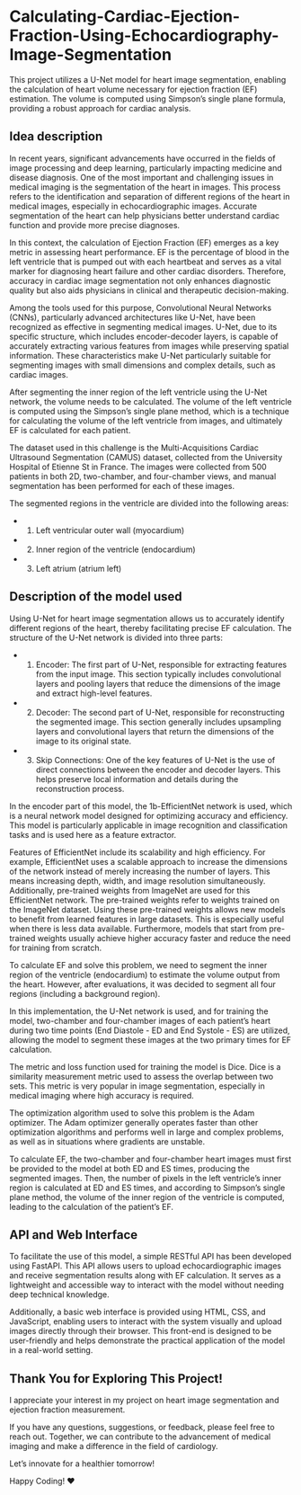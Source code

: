 # Calculating-Cardiac-Ejection-Fraction-Using-Echocardiography-Image-Segmentation
This project utilizes a U-Net model for heart image segmentation, enabling the calculation of heart volume necessary for ejection fraction (EF) estimation. The volume is computed using Simpson’s single plane formula, providing a robust approach for cardiac analysis.

## Idea description
In recent years, significant advancements have occurred in the fields of image processing and deep learning, particularly impacting medicine and disease diagnosis. One of the most important and challenging issues in medical imaging is the segmentation of the heart in images. This process refers to the identification and separation of different regions of the heart in medical images, especially in echocardiographic images. Accurate segmentation of the heart can help physicians better understand cardiac function and provide more precise diagnoses.

In this context, the calculation of Ejection Fraction (EF) emerges as a key metric in assessing heart performance. EF is the percentage of blood in the left ventricle that is pumped out with each heartbeat and serves as a vital marker for diagnosing heart failure and other cardiac disorders. Therefore, accuracy in cardiac image segmentation not only enhances diagnostic quality but also aids physicians in clinical and therapeutic decision-making.

Among the tools used for this purpose, Convolutional Neural Networks (CNNs), particularly advanced architectures like U-Net, have been recognized as effective in segmenting medical images. U-Net, due to its specific structure, which includes encoder-decoder layers, is capable of accurately extracting various features from images while preserving spatial information. These characteristics make U-Net particularly suitable for segmenting images with small dimensions and complex details, such as cardiac images.

After segmenting the inner region of the left ventricle using the U-Net network, the volume needs to be calculated. The volume of the left ventricle is computed using the Simpson’s single plane method, which is a technique for calculating the volume of the left ventricle from images, and ultimately EF is calculated for each patient.

The dataset used in this challenge is the Multi-Acquisitions Cardiac Ultrasound Segmentation (CAMUS) dataset, collected from the University Hospital of Etienne St in France. The images were collected from 500 patients in both 2D, two-chamber, and four-chamber views, and manual segmentation has been performed for each of these images.

The segmented regions in the ventricle are divided into the following areas:

- 1) Left ventricular outer wall (myocardium)
- 2) Inner region of the ventricle (endocardium)
- 3) Left atrium (atrium left)

## Description of the model used
Using U-Net for heart image segmentation allows us to accurately identify different regions of the heart, thereby facilitating precise EF calculation. The structure of the U-Net network is divided into three parts:

- 1) Encoder: The first part of U-Net, responsible for extracting features from the input image. This section typically includes convolutional layers and pooling layers that reduce the dimensions of the image and extract high-level features.

- 2) Decoder: The second part of U-Net, responsible for reconstructing the segmented image. This section generally includes upsampling layers and convolutional layers that return the dimensions of the image to its original state.

- 3) Skip Connections: One of the key features of U-Net is the use of direct connections between the encoder and decoder layers. This helps preserve local information and details during the reconstruction process.

In the encoder part of this model, the 1b-EfficientNet network is used, which is a neural network model designed for optimizing accuracy and efficiency. This model is particularly applicable in image recognition and classification tasks and is used here as a feature extractor.

Features of EfficientNet include its scalability and high efficiency. For example, EfficientNet uses a scalable approach to increase the dimensions of the network instead of merely increasing the number of layers. This means increasing depth, width, and image resolution simultaneously. Additionally, pre-trained weights from ImageNet are used for this EfficientNet network. The pre-trained weights refer to weights trained on the ImageNet dataset. Using these pre-trained weights allows new models to benefit from learned features in large datasets. This is especially useful when there is less data available. Furthermore, models that start from pre-trained weights usually achieve higher accuracy faster and reduce the need for training from scratch.

To calculate EF and solve this problem, we need to segment the inner region of the ventricle (endocardium) to estimate the volume output from the heart. However, after evaluations, it was decided to segment all four regions (including a background region).

In this implementation, the U-Net network is used, and for training the model, two-chamber and four-chamber images of each patient’s heart during two time points (End Diastole - ED and End Systole - ES) are utilized, allowing the model to segment these images at the two primary times for EF calculation.

The metric and loss function used for training the model is Dice. Dice is a similarity measurement metric used to assess the overlap between two sets. This metric is very popular in image segmentation, especially in medical imaging where high accuracy is required.

The optimization algorithm used to solve this problem is the Adam optimizer. The Adam optimizer generally operates faster than other optimization algorithms and performs well in large and complex problems, as well as in situations where gradients are unstable.

To calculate EF, the two-chamber and four-chamber heart images must first be provided to the model at both ED and ES times, producing the segmented images. Then, the number of pixels in the left ventricle’s inner region is calculated at ED and ES times, and according to Simpson’s single plane method, the volume of the inner region of the ventricle is computed, leading to the calculation of the patient’s EF.

## API and Web Interface
To facilitate the use of this model, a simple RESTful API has been developed using FastAPI. This API allows users to upload echocardiographic images and receive segmentation results along with EF calculation. It serves as a lightweight and accessible way to interact with the model without needing deep technical knowledge.

Additionally, a basic web interface is provided using HTML, CSS, and JavaScript, enabling users to interact with the system visually and upload images directly through their browser. This front-end is designed to be user-friendly and helps demonstrate the practical application of the model in a real-world setting.

## Thank You for Exploring This Project!
I appreciate your interest in my project on heart image segmentation and ejection fraction measurement.

If you have any questions, suggestions, or feedback, please feel free to reach out. Together, we can contribute to the advancement of medical imaging and make a difference in the field of cardiology.

Let’s innovate for a healthier tomorrow!

Happy Coding! ❤️
